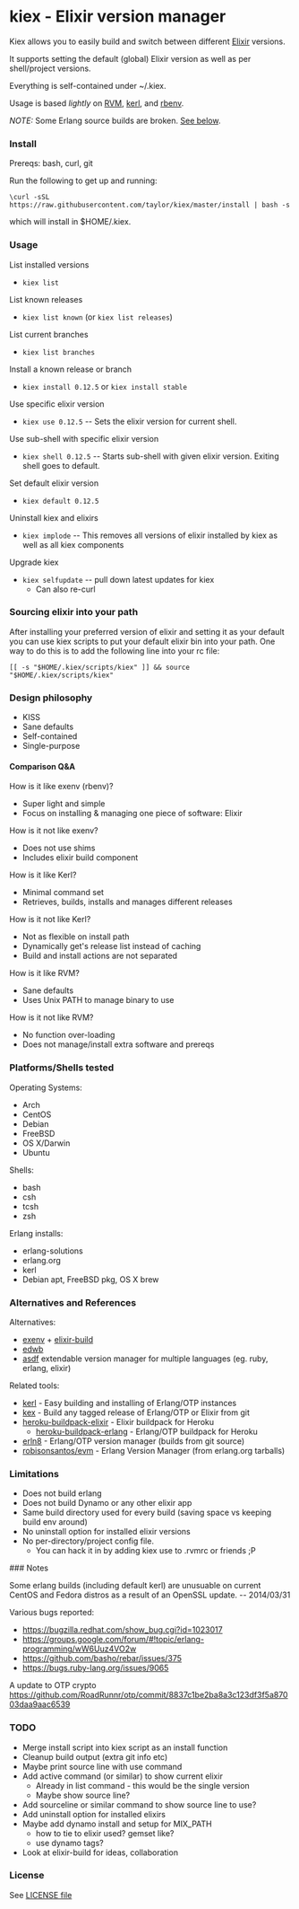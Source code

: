 kiex - Elixir version manager
====

Kiex allows you to easily build and switch between different [Elixir](http://elixir-lang.org/) versions.

It supports setting the default (global) Elixir version as well as per shell/project versions.

Everything is self-contained under ~/.kiex.

Usage is based *lightly* on [RVM](http://rvm.io), [kerl](https://github.com/spawngrid/kerl), and [rbenv](https://github.com/sstephenson/rbenv).

*NOTE:* Some Erlang source builds are broken.  [See below](#notes).

### Install

Prereqs: bash, curl, git

Run the following to get up and running:

```
\curl -sSL https://raw.githubusercontent.com/taylor/kiex/master/install | bash -s
```

which will install in $HOME/.kiex.

### Usage

List installed versions
 * ``` kiex list ```

List known releases
 * ``` kiex list known ```  (or ``` kiex list releases ```)

List current branches
 * ``` kiex list branches ```

Install a known release or branch
 * ``` kiex install 0.12.5 ``` or ``` kiex install stable ```

Use specific elixir version
 * ``` kiex use 0.12.5 ``` -- Sets the elixir version for current shell.

Use sub-shell with specific elixir version
 * ``` kiex shell 0.12.5 ``` -- Starts sub-shell with given elixir version.  Exiting shell goes to default.

Set default elixir version
 * ``` kiex default 0.12.5 ```

Uninstall kiex and elixirs
 * ``` kiex implode ``` -- This removes all versions of elixir installed by kiex as well as all kiex components

Upgrade kiex
 * ``` kiex selfupdate ``` -- pull down latest updates for kiex
    - Can also re-curl

### Sourcing elixir into your path

After installing your preferred version of elixir and setting it as your default you can use kiex scripts to
put your default elixir bin into your path.  One way to do this is to add the following line into your rc file:

```
[[ -s "$HOME/.kiex/scripts/kiex" ]] && source "$HOME/.kiex/scripts/kiex"
```

### Design philosophy

 * KISS
 * Sane defaults
 * Self-contained
 * Single-purpose


#### Comparison Q&A

How is it like exenv (rbenv)?
 * Super light and simple
 * Focus on installing & managing one piece of software: Elixir

How is it not like exenv?
 * Does not use shims
 * Includes elixir build component

How is it like Kerl?
 * Minimal command set
 * Retrieves, builds, installs and manages different releases

How is it not like Kerl?
 * Not as flexible on install path
 * Dynamically get's release list instead of caching
 * Build and install actions are not separated

How is it like RVM?
 * Sane defaults
 * Uses Unix PATH to manage binary to use

How is it not like RVM?
 * No function over-loading
 * Does not manage/install extra software and prereqs


### Platforms/Shells tested

Operating Systems:
 * Arch
 * CentOS
 * Debian
 * FreeBSD
 * OS X/Darwin
 * Ubuntu

Shells:
 * bash
 * csh
 * tcsh
 * zsh

Erlang installs:
 * erlang-solutions
 * erlang.org
 * kerl
 * Debian apt, FreeBSD pkg, OS X brew

### Alternatives and References

Alternatives:
 * [exenv](https://github.com/mururu/exenv) + [elixir-build](https://github.com/mururu/elixir-build)
 * [edwb](https://github.com/clutchanalytics/edwb)
 * [asdf](https://github.com/HashNuke/asdf) extendable version manager for multiple languages (eg. ruby, erlang, elixir)

Related tools:
 * [kerl](https://github.com/spawngrid/kerl) - Easy building and installing of Erlang/OTP instances
 * [kex](https://github.com/d0rc/kex) - Build any tagged release of Erlang/OTP or Elixir from git
 * [heroku-buildpack-elixir](https://github.com/goshakkk/heroku-buildpack-elixir) - Elixir buildpack for Heroku
   - [heroku-buildpack-erlang](https://github.com/archaelus/heroku-buildpack-erlang) - Erlang/OTP buildpack for Heroku
 * [erln8](https://github.com/metadave/erln8) - Erlang/OTP version manager (builds from git source)
 * [robisonsantos/evm](https://github.com/robisonsantos/evm) - Erlang Version Manager (from erlang.org tarballs)


### Limitations

 * Does not build erlang
 * Does not build Dynamo or any other elixir app
 * Same build directory used for every build (saving space vs keeping build env around)
 * No uninstall option for installed elixir versions
 * No per-directory/project config file.
   - You can hack it in by adding kiex use <version> to .rvmrc or friends ;P

<a name="notes">
### Notes

Some erlang builds (including default kerl) are unusuable on current CentOS and Fedora distros as a result of an OpenSSL update.  -- 2014/03/31

Various bugs reported:
  * https://bugzilla.redhat.com/show_bug.cgi?id=1023017
  * https://groups.google.com/forum/#!topic/erlang-programming/wW6Uuz4VO2w
  * https://github.com/basho/rebar/issues/375
  * https://bugs.ruby-lang.org/issues/9065

A update to OTP crypto https://github.com/RoadRunnr/otp/commit/8837c1be2ba8a3c123df3f5a87003daa9aac6539

### TODO

 * Merge install script into kiex script as an install function
 * Cleanup build output (extra git info etc)
 * Maybe print source line with use command
 * Add active command (or similar) to show current elixir
   - Already in list command - this would be the single version
   - Maybe show source line?
 * Add sourceline or similar command to show source line to use?
 * Add uninstall option for installed elixirs
 * Maybe add dynamo install and setup for MIX_PATH
   - how to tie to elixir used? gemset like?
   - use dynamo tags?
 * Look at elixir-build for ideas, collaboration

### License

See [LICENSE file](LICENSE)
